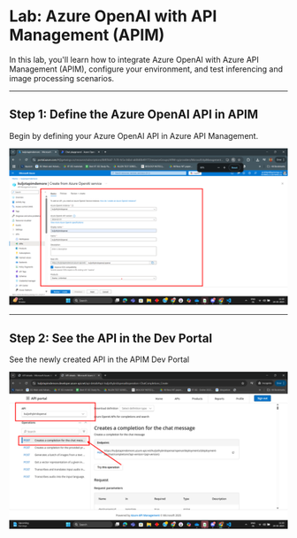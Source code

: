 # Lab: Azure OpenAI with API Management (APIM)

In this lab, you'll learn how to integrate Azure OpenAI with Azure API Management (APIM), configure your environment, and test inferencing and image processing scenarios.

---

## Step 1: Define the Azure OpenAI API in APIM

Begin by defining your Azure OpenAI API in Azure API Management.

![Define OpenAI API Step 1](Assets/AOAIWITHAPIM-define-openai-api-step1.png)

---

## Step 2: See the API in the Dev Portal
See the newly created API in the APIM Dev Portal

![Define OpenAI API Step 1](Assets/AOAIWITHAPIM-view-api-in-dev-portal-step2.png)